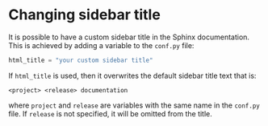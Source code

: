 # Changing sidebar title

It is possible to have a custom sidebar title in the Sphinx documentation. This is 
achieved by adding a variable to the `conf.py` file:

```py
html_title = "your custom sidebar title"
```

If `html_title` is used, then it overwrites the default sidebar title text that is:

```
<project> <release> documentation
```

where `project` and `release` are variables with the same name in the `conf.py` file.
If `release` is not specified, it will be omitted from the title.

